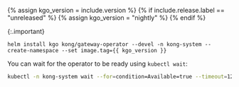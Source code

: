 {% assign kgo_version = include.version %}
{% if include.release.label == "unreleased" %}
{% assign kgo_version = "nightly" %}
{% endif %}

{:.important}

```
helm install kgo kong/gateway-operator --devel -n kong-system --create-namespace --set image.tag={{ kgo_version }}
```

You can wait for the operator to be ready using `kubectl wait`:

```bash
kubectl -n kong-system wait --for=condition=Available=true --timeout=120s deployment/kgo-gateway-operator-controller-manager
```
